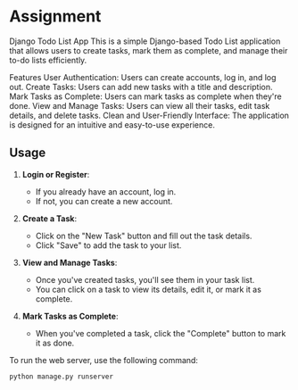# Assignment

Django Todo List App
This is a simple Django-based Todo List application that allows users to create tasks, mark them as complete, and manage their to-do lists efficiently.

Features
User Authentication: Users can create accounts, log in, and log out.
Create Tasks: Users can add new tasks with a title and description.
Mark Tasks as Complete: Users can mark tasks as complete when they're done.
View and Manage Tasks: Users can view all their tasks, edit task details, and delete tasks.
Clean and User-Friendly Interface: The application is designed for an intuitive and easy-to-use experience.


## Usage

1. **Login or Register**:

   - If you already have an account, log in.
   - If not, you can create a new account.

2. **Create a Task**:

   - Click on the "New Task" button and fill out the task details.
   - Click "Save" to add the task to your list.

3. **View and Manage Tasks**:

   - Once you've created tasks, you'll see them in your task list.
   - You can click on a task to view its details, edit it, or mark it as complete.

4. **Mark Tasks as Complete**:

   - When you've completed a task, click the "Complete" button to mark it as done.

To run the web server, use the following command:

```bash
python manage.py runserver

